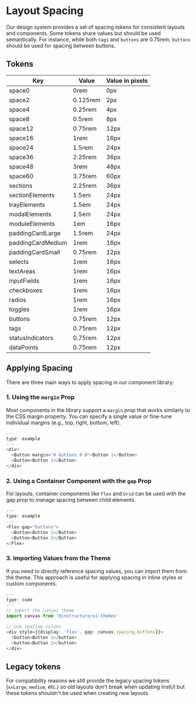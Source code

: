 
# Layout Spacing

Our design system provides a set of spacing tokens for consistent layouts and components. Some tokens share values but should be used semantically. For instance, while both `tags` and `buttons` are 0.75rem, `buttons` should be used for spacing between buttons.

## Tokens

| Key               | Value    | Value in pixels |
| ----------------- | -------- | --------------- |
| space0            | 0rem     | 0px             |
| space2            | 0.125rem | 2px             |
| space4            | 0.25rem  | 4px             |
| space8            | 0.5rem   | 8px             |
| space12           | 0.75rem  | 12px            |
| space16           | 1rem     | 16px            |
| space24           | 1.5rem   | 24px            |
| space36           | 2.25rem  | 36px            |
| space48           | 3rem     | 48px            |
| space60           | 3.75rem  | 60px            |
| sections          | 2.25rem  | 36px            |
| sectionElements   | 1.5em    | 24px            |
| trayElements      | 1.5em    | 24px            |
| modalElements     | 1.5em    | 24px            |
| moduleElements    | 1em      | 16px            |
| paddingCardLarge  | 1.5rem   | 24px            |
| paddingCardMedium | 1rem     | 16px            |
| paddingCardSmall  | 0.75rem  | 12px            |
| selects           | 1rem     | 16px            |
| textAreas         | 1rem     | 16px            |
| inputFields       | 1rem     | 16px            |
| checkboxes        | 1rem     | 16px            |
| radios            | 1rem     | 16px            |
| toggles           | 1rem     | 16px            |
| buttons           | 0.75rem  | 12px            |
| tags              | 0.75rem  | 12px            |
| statusIndicators  | 0.75rem  | 12px            |
| dataPoints        | 0.75rem  | 12px            |

## Applying Spacing

There are three main ways to apply spacing in our component library:

### 1. Using the `margin` Prop

Most components in the library support a `margin` prop that works similarly to the CSS margin property. You can specify a single value or fine-tune individual margins (e.g., top, right, bottom, left).

```ts
---
type: example
---
<div>
  <Button margin="0 buttons 0 0">Button 1</Button>
  <Button>Button 2</Button>
</div>
```

### 2. Using a Container Component with the `gap` Prop

For layouts, container components like `Flex` and `Grid` can be used with the gap prop to manage spacing between child elements.

```ts
---
type: example
---
<Flex gap="buttons">
  <Button>Button 1</Button>
  <Button>Button 2</Button>
</Flex>
```

### 3. Importing Values from the Theme

If you need to directly reference spacing values, you can import them from the theme. This approach is useful for applying spacing in inline styles or custom components.

```ts
---
type: code
---
// import the canvas theme
import canvas from '@instructure/ui-themes'

// use spacing values
<div style={{display: 'flex', gap: canvas.spacing.buttons}}>
  <button>Button 1</button>
  <button>Button 2</button>
</div>
```

## Legacy tokens

For compatibility reasons we still provide the legacy spacing tokens (`xxLarge`, `medium`, etc.) so old layouts don't break when updating InstUI but these tokens shouldn't be used when creating new layouts.


